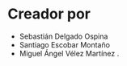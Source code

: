 # Creador por
* Sebastián Delgado Ospina
* Santiago Escobar Montaño
* Miguel Ángel Vélez Martínez
.
